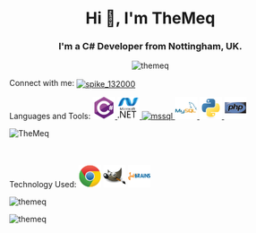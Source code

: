 <h1 align="center">Hi 👋, I'm TheMeq</h1>
<h3 align="center">I'm a C# Developer from Nottingham, UK.</h3>
<p align="center"><img src="https://komarev.com/ghpvc/?username=themeq&label=Profile%20views&color=0e75b6&style=flat" alt="themeq" /></p>

Connect with me: <a href="https://twitter.com/spike_132000" target="blank"><img align="center" src="https://raw.githubusercontent.com/rahuldkjain/github-profile-readme-generator/master/src/images/icons/Social/twitter.svg" alt="spike_132000" height="30" width="40" /></a>

Languages and Tools: <a href="https://www.w3schools.com/cs/" target="_blank" rel="noreferrer"><img src="https://raw.githubusercontent.com/devicons/devicon/master/icons/csharp/csharp-original.svg" alt="csharp" width="40" height="40"/> </a> <a href="https://dotnet.microsoft.com/" target="_blank" rel="noreferrer">
<img src="https://raw.githubusercontent.com/devicons/devicon/master/icons/dot-net/dot-net-original-wordmark.svg" alt="dotnet" width="40" height="40"/> </a> <a href="https://www.microsoft.com/en-us/sql-server" target="_blank" rel="noreferrer"> <img src="https://www.svgrepo.com/show/303229/microsoft-sql-server-logo.svg" alt="mssql" width="40" height="40"/> </a> <a href="https://www.mysql.com/" target="_blank" rel="noreferrer"> <img src="https://raw.githubusercontent.com/devicons/devicon/master/icons/mysql/mysql-original-wordmark.svg" alt="mysql" width="40" height="40"/> </a> <a href="https://www.python.org" target="_blank" rel="noreferrer"> <img src="https://raw.githubusercontent.com/devicons/devicon/master/icons/python/python-original.svg" alt="python" width="40" height="40"/> </a> <img src="https://raw.githubusercontent.com/izumin5210/emojipack-for-devicon/master/png/php.png" width="40" height="40"/>
<p><a href="https://ko-fi.com/TheMeq"> <img align="left" src="https://cdn.ko-fi.com/cdn/kofi3.png?v=3" height="50" width="210" alt="TheMeq" /></a> </p><br/><br/><br/>

Technology Used: <img src="https://raw.githubusercontent.com/izumin5210/emojipack-for-devicon/master/png/chrome.png" width="40" height="40"/> <img src="https://raw.githubusercontent.com/izumin5210/emojipack-for-devicon/master/png/gimp.png" width="40" height="40"/> <img src="https://raw.githubusercontent.com/izumin5210/emojipack-for-devicon/master/png/jetbrains.png" width="40" height="40"/>

<p><img src="https://github-readme-stats.vercel.app/api?username=themeq&show_icons=true&locale=en" alt="themeq" /></p><p><img src="https://github-readme-streak-stats.herokuapp.com/?user=themeq&" alt="themeq" /></p>
